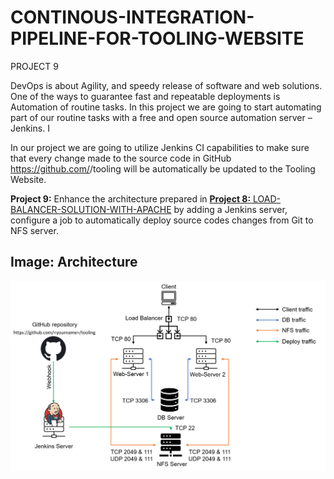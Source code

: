 # CONTINOUS-INTEGRATION-PIPELINE-FOR-TOOLING-WEBSITE
PROJECT 9

DevOps is about Agility, and speedy release of software and web solutions. One of the ways to guarantee fast and repeatable deployments is Automation of routine tasks.
In this project we are going to start automating part of our routine tasks with a free and open source automation server – Jenkins. I

In our project we are going to utilize Jenkins CI capabilities to make sure that every change made to the source code in GitHub https://github.com/<yourname>/tooling will be automatically be updated to the Tooling Website.

**Project 9:** Enhance the architecture prepared in  [**Project 8:** LOAD-BALANCER-SOLUTION-WITH-APACHE](https://github.com/hectorproko/LOAD-BALANCER-SOLUTION-WITH-APACHE) by adding a Jenkins server, configure a job to automatically deploy source codes changes from Git to NFS server.

## Image: Architecture
![Markdown Logo](https://raw.githubusercontent.com/hectorproko/CONTINOUS-INTEGRATION-PIPELINE-FOR-TOOLING-WEBSITE/main/images/architecture.png) 
